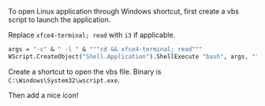 ---
---

To open Linux application through Windows shortcut,
first create a vbs script to launch the application.

Replace `xfce4-terminal; read` with `i3` if applicable.

```vb
args = "-c" & " -l " & """cd && xfce4-terminal; read"""
WScript.CreateObject("Shell.Application").ShellExecute "bash", args, "", "open", 0
```

Create a shortcut to open the vbs file.
Binary is `C:\Windows\System32\wscript.exe`.

Then add a nice icon!
